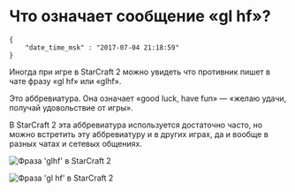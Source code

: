 # Что означает сообщение «gl hf»?

```
{
    "date_time_msk" : "2017-07-04 21:18:59"
}
```

Иногда при игре в StarCraft 2 можно увидеть что противник пишет в чате фразу «gl hf» или «glhf».

Это аббревиатура. Она означает «good luck, have fun» — «желаю удачи, получай удовольствие от игры».

В StarCraft 2 эта аббревиатура используется достаточно часто, но можно встретить эту аббревиатуру
и в других играх, да и вообще в разных чатах и сетевых общениях.

![Фраза 'glhf' в StarCraft 2](https://upload.bessarabov.ru/bessarabov/4MVrNIt44juSoRgjVHh58oDYLfY.png)

![Фраза 'gl hf' в StarCraft 2](https://upload.bessarabov.ru/bessarabov/8DyX1-oqhm-_wqpzldqPOnbOl7w.png)
